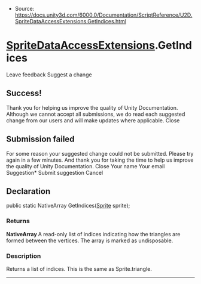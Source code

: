 * Source: https://docs.unity3d.com/6000.0/Documentation/ScriptReference/U2D.SpriteDataAccessExtensions.GetIndices.html

#  [SpriteDataAccessExtensions](https://docs.unity3d.com/6000.0/Documentation/ScriptReference/U2D.SpriteDataAccessExtensions.html).GetIndices
Leave feedback
Suggest a change
## Success!
Thank you for helping us improve the quality of Unity Documentation. Although we cannot accept all submissions, we do read each suggested change from our users and will make updates where applicable.
Close
## Submission failed
For some reason your suggested change could not be submitted. Please <a>try again</a> in a few minutes. And thank you for taking the time to help us improve the quality of Unity Documentation.
Close
Your name Your email Suggestion* Submit suggestion
Cancel
## Declaration
public static NativeArray<ushort> GetIndices([Sprite](https://docs.unity3d.com/6000.0/Documentation/ScriptReference/Sprite.html) sprite); 
### Returns
**NativeArray <ushort>** A read-only list of indices indicating how the triangles are formed between the vertices. The array is marked as undisposable. 
### Description
Returns a list of indices. This is the same as Sprite.triangle.
* * *

